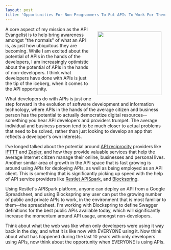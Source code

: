 ```yaml
---
layout: post
title: 'Opportunities For Non-Programmers To Put APIs To Work For Them Is Picking Up Speed This Year'
---
```

<p><img style="padding: 15px;" src="https://s3.amazonaws.com/kinlane-productions/bw-icons/bw-speedometer.png" alt="" width="200" align="right" /></p>
<p>A core aspect of my mission as the API Evangelist is to help bring awareness amongst "the normals" of what an API is, as just how ubiquitous they are becoming. While I am excited about the potential of APIs in the hands of the developers, I am increasingly optimistic about the potential of APIs in the hands of non-developers. I think what developers have done with APIs is just the tip of the iceberg, when it comes to the API opportunity.</p>
<p>What developers do with APIs is just one step forward in the evolution of software development and information technology, where APIs in the hands of the average citizen and business person has the potential to actually democratize digital resources--something you hear API developers and providers trumpet. The average individual and business person tend to be much closer to actual problems that need to be solved, rather than just looking to develop an app that reflects a developer's own interests.</p>
<p>I've longed talked about the potential around&nbsp;<a href="http://reciprocity.apievangelist.com/">API reciprocity</a> providers like <a href="https://ifttt.com/recipes">IFTTT</a> and <a href="https://zapier.com/">Zapier</a>, and how they provide valuable services that help the average Internet citizen manage their online, businesses and personal lives. Another similar area of growth in the API space that is fast growing is around using APIs for deploying APIs, as well as being employed as an API client. This is something that is significantly picking up speed with the help of API service providers like <a href="http://restlet.com/">Restlet APISpark</a>, and <a href="https://www.blockspring.com/">Blockspring</a>.</p>
<p>Using Restlet's APISpark platform, anyone can deploy an API from a Google Spreadsheet, and using Blockspring any user can put the growing number of public and private APIs to work, in the environment that is most familiar to them--the spreadsheet. I'm working with Blockspring to define Swagger definitions for the best public APIs available today, which will significantly increase the momentum around API usage, amongst non-developers.</p>
<p>Think about what the web was like when only developers were using it way back in the day, and what it is like now with EVERYONE using it. Now think about what has happened during the last 10 years with only developers using APIs, now think about the opportunity when EVERYONE is using APIs.&nbsp;</p>